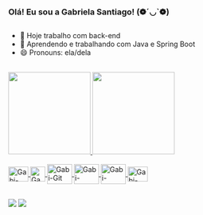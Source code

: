 ### Olá! Eu sou a Gabriela Santiago! (❁´◡`❁)

##
- 🔭 Hoje trabalho com back-end
- 🌱 Aprendendo e trabalhando com Java e Spring Boot
- 😄 Pronouns: ela/dela
<br/>
<div>
  <a href="https://www.linkedin.com/in/gabriela-santiago-9a854a17b/">
  <img height="165em" src="https://github-readme-stats-sigma-five.vercel.app/api?username=GabrielaSantiago31&show_icons=true&theme=onedark&include_all_commits-true&count_private-true">
  <img height="165em" src="https://github-readme-stats-sigma-five.vercel.app/api/top-langs/?username=GabrielaSantiago31&theme=onedark&line_height=40&hide=css"/> 
</div>
<br/>
<div>
  <img align="center" alt="Gabi-Java" height="30" width="40" src="https://cdn.jsdelivr.net/gh/devicons/devicon/icons/java/java-original.svg" />
  <img align="center" alt="Gabi-Java" height="30" width="30" src="https://img.icons8.com/color/48/spring-logo.png" />
  <img align="center" alt="Gabi-Git" height="40" width="50" src="https://icongr.am/devicon/git-original-wordmark.svg?size=128&color=currentColor" />
  <img align="center" alt="Gabi-Docker" height="40" width="50" src="https://icongr.am/devicon/docker-original.svg?size=128&color=currentColor" />
  <img align="center" alt="Gabi-MySQL" height="40" width="50" src="https://icongr.am/devicon/mysql-original-wordmark.svg?size=128&color=currentColor" />
  <img align="center" alt="Gabi-Mongo" height="30" width="40" src="https://icongr.am/devicon/mongodb-original.svg?size=128&color=currentColor" />
</div>

##

<div>
   <a href = "mailto:gabrielas.santiago2@gmail.com"><img src="https://img.shields.io/badge/-Gmail-%23333?style=for-the-badge&logo=gmail&logoColor=white" target="_blank"></a>
   <a href="https://www.linkedin.com/in/gabriela-santiago-9a854a17b/" target="_blank"><img src="https://img.shields.io/badge/-LinkedIn-%230077B5?style=for-the-badge&logo=linkedin&logoColor=white" target="_blank"></a>
</div>


